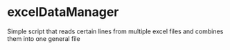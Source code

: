 # excelDataManager
Simple script that reads certain lines from multiple excel files and combines them into one general file
